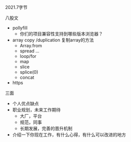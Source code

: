 2021.7字节

八股文
- pollyfill
	- 你们的项目兼容性支持到哪些版本浏览器？
- array copy /duplication 复制array的方法
	- Array.from
	- spread ...
	- loop/for
	- map
	- slice
	- splice(0)
	- concat
- https

三面
- 个人优点缺点
- 职业规划，未来工作期待
	- 大厂，平台
	- 规范，同事
	- 长期发展，完善的晋升机制
- 介绍一下你现在工作，有什么心得，有什么可以改进的地方